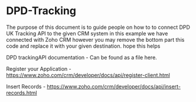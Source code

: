 # DPD-Tracking
The purpose of this document is to guide people on how to to connect DPD UK Tracking API to the given CRM system in this example we have connected with Zoho CRM however you may remove the bottom part this code and replace it with your given destination. hope this helps 


DPD trackingAPI documentation - Can be found as a file here.

Register your Application - https://www.zoho.com/crm/developer/docs/api/register-client.html

Insert Records - https://www.zoho.com/crm/developer/docs/api/insert-records.html
